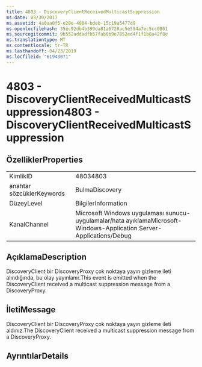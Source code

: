 ```yaml
---
title: 4803 - DiscoveryClientReceivedMulticastSuppression
ms.date: 03/30/2017
ms.assetid: 4a0aa0f5-e20e-4004-bdeb-15c19a5477d9
ms.openlocfilehash: 35ec92db4b399da81a6720ac5e594a7ec5cc0801
ms.sourcegitcommit: 9b552addadfb57fab0b9e7852ed4f1f1b8a42f8e
ms.translationtype: MT
ms.contentlocale: tr-TR
ms.lasthandoff: 04/23/2019
ms.locfileid: "61943071"
---
```

# <a name="4803---discoveryclientreceivedmulticastsuppression"></a><span data-ttu-id="f8c8b-102">4803 - DiscoveryClientReceivedMulticastSuppression</span><span class="sxs-lookup"><span data-stu-id="f8c8b-102">4803 - DiscoveryClientReceivedMulticastSuppression</span></span>
## <a name="properties"></a><span data-ttu-id="f8c8b-103">Özellikler</span><span class="sxs-lookup"><span data-stu-id="f8c8b-103">Properties</span></span>  
  
|||  
|-|-|  
|<span data-ttu-id="f8c8b-104">Kimlik</span><span class="sxs-lookup"><span data-stu-id="f8c8b-104">ID</span></span>|<span data-ttu-id="f8c8b-105">4803</span><span class="sxs-lookup"><span data-stu-id="f8c8b-105">4803</span></span>|  
|<span data-ttu-id="f8c8b-106">anahtar sözcükler</span><span class="sxs-lookup"><span data-stu-id="f8c8b-106">Keywords</span></span>|<span data-ttu-id="f8c8b-107">Bulma</span><span class="sxs-lookup"><span data-stu-id="f8c8b-107">Discovery</span></span>|  
|<span data-ttu-id="f8c8b-108">Düzey</span><span class="sxs-lookup"><span data-stu-id="f8c8b-108">Level</span></span>|<span data-ttu-id="f8c8b-109">Bilgiler</span><span class="sxs-lookup"><span data-stu-id="f8c8b-109">Information</span></span>|  
|<span data-ttu-id="f8c8b-110">Kanal</span><span class="sxs-lookup"><span data-stu-id="f8c8b-110">Channel</span></span>|<span data-ttu-id="f8c8b-111">Microsoft Windows uygulaması sunucu-uygulamalar/hata ayıklama</span><span class="sxs-lookup"><span data-stu-id="f8c8b-111">Microsoft-Windows-Application Server-Applications/Debug</span></span>|  
  
## <a name="description"></a><span data-ttu-id="f8c8b-112">Açıklama</span><span class="sxs-lookup"><span data-stu-id="f8c8b-112">Description</span></span>  
 <span data-ttu-id="f8c8b-113">DiscoveryClient bir DiscoveryProxy çok noktaya yayın gizleme ileti alındığında, bu olay yayınlanır.</span><span class="sxs-lookup"><span data-stu-id="f8c8b-113">This event is emitted when the DiscoveryClient received a multicast suppression message from a DiscoveryProxy.</span></span>  
  
## <a name="message"></a><span data-ttu-id="f8c8b-114">İleti</span><span class="sxs-lookup"><span data-stu-id="f8c8b-114">Message</span></span>  
 <span data-ttu-id="f8c8b-115">DiscoveryClient bir DiscoveryProxy çok noktaya yayın gizleme ileti aldınız.</span><span class="sxs-lookup"><span data-stu-id="f8c8b-115">The DiscoveryClient received a multicast suppression message from a DiscoveryProxy.</span></span>  
  
## <a name="details"></a><span data-ttu-id="f8c8b-116">Ayrıntılar</span><span class="sxs-lookup"><span data-stu-id="f8c8b-116">Details</span></span>

